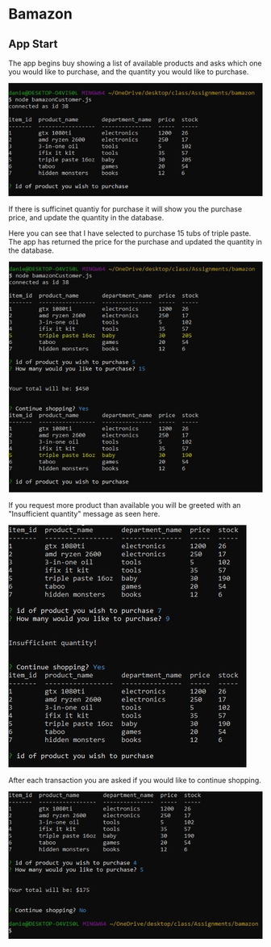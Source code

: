# Bamazon

## App Start
The app begins buy showing a list of available products and asks which one you would like to purchase, and the quantity you would like to purchase.

![start](/images/bamazonstart.JPG)

If there is sufficinet quantiy for purchase it will show you the purchase price, and update the quantity in the database.

Here you can see that I have selected to purchase 15 tubs of triple paste. The app has returned the price for the purchase and updated the quantity in the database.

![purchase](/images/bamazonpurchase.JPG)

If you request more product than available you will be greeted with an "Insufficient quantity" message as seen here.

![insufficient](/images/bamazoninsufficient.JPG)

After each transaction you are asked if you would like to continue shopping.

![exit](/images/bamazonexit.JPG)